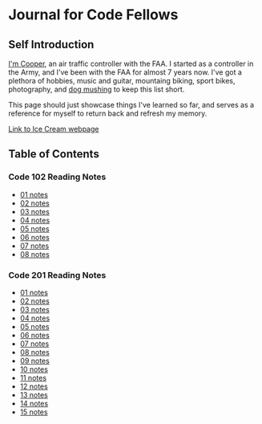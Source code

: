 # Journal for Code Fellows

## Self Introduction

  [I'm Cooper](https://github.com/Cooper-Softdev), an air traffic controller with the FAA. I started as a controller in the Army, and I've been with the FAA for almost 7 years now. I've got a plethora of hobbies, music and guitar, mountaing biking, sport bikes, photography, and [dog mushing](https://imgur.com/a/bpJ8ZgA) to keep this list short.

  This page should just showcase things I've learned so far, and serves as a reference for myself to return back and refresh my memory.

  [Link to Ice Cream webpage](https://cooper-softdev.github.io/lab04/)

## Table of Contents

### Code 102 Reading Notes

- [01 notes][102/01]
- [02 notes][102/02]
- [03 notes][102/03]
- [04 notes][102/04]
- [05 notes][102/05]
- [06 notes][102/06]
- [07 notes][102/07]
- [08 notes][102/08]

### Code 201 Reading Notes

- [01 notes][201/01]
- [02 notes][201/02]
- [03 notes][201/03]
- [04 notes][201/04]
- [05 notes][201/05]
- [06 notes][201/06]
- [07 notes][201/07]
- [08 notes][201/08]
- [09 notes][201/09]
- [10 notes][201/10]
- [11 notes][201/11]
- [12 notes][201/12]
- [13 notes][201/13]
- [14 notes][201/14]
- [15 notes][201/15]

[102/01]: notes/102notes/read01.md
[102/02]: notes/102notes/read02.md
[102/03]: notes/102notes/read03.md
[102/04]: notes/102notes/read04.md
[102/05]: notes/102notes/read05.md
[102/06]: notes/102notes/read06.md
[102/07]: notes/102notes/read07.md
[102/08]: notes/102notes/read08.md
[201/01]: notes/201notes/read15.md
[201/02]: notes/201notes/read14.md
[201/03]: notes/201notes/read13.md
[201/04]: notes/201notes/read12.md
[201/05]: notes/201notes/read11.md
[201/06]: notes/201notes/read10.md
[201/07]: notes/201notes/read09.md
[201/08]: notes/201notes/read08.md
[201/09]: notes/201notes/read07.md
[201/10]: notes/201notes/read06.md
[201/11]: notes/201notes/read05.md
[201/12]: notes/201notes/read04.md
[201/13]: notes/201notes/read03.md
[201/14]: notes/201notes/read02.md
[201/15]: notes/201notes/read01.md